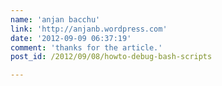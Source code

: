 ```yaml
---
name: 'anjan bacchu'
link: 'http://anjanb.wordpress.com'
date: '2012-09-09 06:37:19'
comment: 'thanks for the article.'
post_id: /2012/09/08/howto-debug-bash-scripts

---
```



